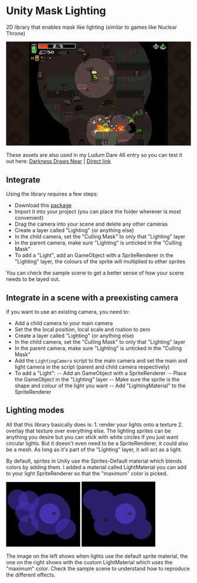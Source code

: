 # Unity Mask Lighting

2D library that enables mask like lighting (similar to games like Nuclear Throne)

<img src="Meta/nuclear_throne.png"/>

These assets are also used in my Ludum Dare 46 entry so you can test it out here: 
[Darkness Draws Near](https://ldjam.com/events/ludum-dare/46/darkness-draws-near)
| [Direct link](https://gibss.github.io/test/darkness-draws-near/v0.3/index.html)

## Integrate

Using the library requires a few steps:

- Download this <a id="raw-url" href="https://raw.githubusercontent.com/GibsS/unity-mask-lighting/master/mask-lighting.unitypackage">package</a>
- Import it into your project (you can place the folder wherever is most convenient)
- Drag the camera into your scene and delete any other cameras
- Create a layer called "Lighting" (or anything else)
- In the child camera, set the "Culling Mask" to only that "Lighting" layer
- In the parent camera, make sure "Lighting" is unticked in the "Culling Mask"
- To add a "Light", add an GameObject with a SpriteRenderer in the "Lighting" layer, the colours of the sprite will multiplied to other sprites

You can check the sample scene to get a better sense of how your scene needs to be layed out.

## Integrate in a scene with a preexisting camera

If you want to use an existing camera, you need to:

- Add a child camera to your main camera
- Set the the local position, local scale and roation to zero
- Create a layer called "Lighting" (or anything else)
- In the child camera, set the "Culling Mask" to only that "Lighting" layer
- In the parent camera, make sure "Lighting" is unticked in the "Culling Mask"
- Add the ```LightingCamera``` script to the main camera and set the main and light camera in the script (parent and child camera respectively)
- To add a "Light":
-- Add an GameObject with a SpriteRenderer
-- Place the GameObject in the "Lighting" layer
-- Make sure the sprite is the shape and colour of the light you want
-- Add "LightingMaterial" to the SpriteRenderer

## Lighting modes

All that this library basically does is: 1. render your lights onto a texture 2. overlay that texture over everything else. The lighting sprites can be anything you desire but you can stick with white circles if you just want circular lights. But it doesn't even need to be a SpriteRenderer, it could also be a mesh. As long as it's part of the "Lighting" layer, it will act as a light.

By default, sprites in Unity use the Sprites-Default material which blends colors by adding them. I added a material called LightMaterial you can add to your light SpriteRenderer so that the "maximum" color is picked.

<p float="left">
  <img src="Meta/add-lighting.jpg" width="40%" />
  <img src="Meta/max-lighting.jpg" width="40%" /> 
</p>

The image on the left shows when lights use the default sprite material, the one on the right shows with the custom LightMaterial which uses the 
"maximum" color. Check the sample scene to understand how to reproduce the different effects.
